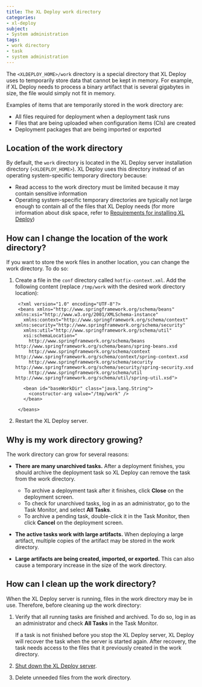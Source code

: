 ```yaml
---
title: The XL Deploy work directory
categories:
- xl-deploy
subject:
- System administration
tags:
- work directory
- task
- system administration
---
```


The `<XLDEPLOY_HOME>/work` directory is a special directory that XL Deploy uses to temporarily store data that cannot be kept in memory. For example, if XL Deploy needs to process a binary artifact that is several gigabytes in size, the file would simply not fit in memory.

Examples of items that are temporarily stored in the work directory are:

* All files required for deployment when a deployment task runs
* Files that are being uploaded when configuration items (CIs) are created
* Deployment packages that are being imported or exported

## Location of the work directory

By default, the `work` directory is located in the XL Deploy server installation directory (`<XLDEPLOY_HOME>`). XL Deploy uses this directory instead of an operating system-specific temporary directory because:

* Read access to the work directory must be limited because it may contain sensitive information
* Operating system-specific temporary directories are typically not large enough to contain all of the files that XL Deploy needs (for more information about disk space, refer to [Requirements for installing XL Deploy](/xl-deploy/concept/requirements-for-installing-xl-deploy.html#determining-hard-disk-space-requirements))

## How can I change the location of the work directory?

If you want to store the work files in another location, you can change the work directory. To do so:

1. Create a file in the `conf` directory called `hotfix-context.xml`. Add the following content (replace `/tmp/work` with the desired work directory location):

		<?xml version="1.0" encoding="UTF-8"?>
		<beans xmlns="http://www.springframework.org/schema/beans" xmlns:xsi="http://www.w3.org/2001/XMLSchema-instance"
		  xmlns:context="http://www.springframework.org/schema/context" xmlns:security="http://www.springframework.org/schema/security"
		  xmlns:util="http://www.springframework.org/schema/util"
		  xsi:schemaLocation="
			http://www.springframework.org/schema/beans http://www.springframework.org/schema/beans/spring-beans.xsd
			http://www.springframework.org/schema/context  http://www.springframework.org/schema/context/spring-context.xsd
			http://www.springframework.org/schema/security http://www.springframework.org/schema/security/spring-security.xsd
			http://www.springframework.org/schema/util http://www.springframework.org/schema/util/spring-util.xsd">

		  <bean id="baseWorkDir" class="java.lang.String">
			<constructor-arg value="/tmp/work" />
		  </bean>

		</beans>

1. Restart the XL Deploy server.

## Why is my work directory growing?

The work directory can grow for several reasons:

* **There are many unarchived tasks.** After a deployment finishes, you should archive the deployment task so XL Deploy can remove the task from the work directory.

    * To archive a deployment task after it finishes, click **Close** on the deployment screen.
    * To check for unarchived tasks, log in as an administrator, go to the Task Monitor, and select **All Tasks**.
    * To archive a pending task, double-click it in the Task Monitor, then click **Cancel** on the deployment screen.

* **The active tasks work with large artifacts.** When deploying a large artifact, multiple copies of the artifact may be stored in the work directory.

* **Large artifacts are being created, imported, or exported.** This can also cause a temporary increase in the size of the work directory.

## How can I clean up the work directory?

When the XL Deploy server is running, files in the work directory may be in use. Therefore, before cleaning up the work directory:

1. Verify that all running tasks are finished and archived. To do so, log in as an administrator and check **All Tasks** in the Task Monitor.

    If a task is not finished before you stop the XL Deploy server, XL Deploy will recover the task when the server is started again. After recovery, the task needs access to the files that it previously created in the work directory.

1. [Shut down the XL Deploy server](/xl-deploy/how-to/shut-down-xl-deploy.html).

1. Delete unneeded files from the work directory.
